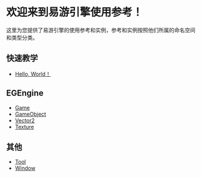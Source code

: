 # 欢迎来到易游引擎使用参考！
这里为您提供了易游引擎的使用参考和实例，参考和实例按照他们所属的命名空间和类型分类。

## 快速教学
- [Hello, World！](./quick/hello.md)
## EGEngine 
- [Game]()
- [GameObject]()
- [Vector2]()
- [Texture]()
## 其他
- [Tool]()
- [Window]()